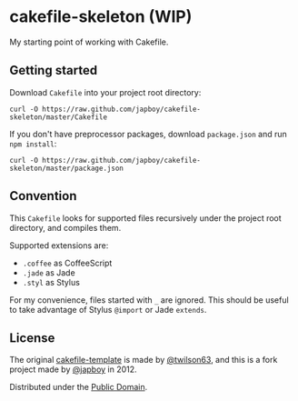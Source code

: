 cakefile-skeleton (WIP)
=======================

My starting point of working with Cakefile.

Getting started
---------------

Download `Cakefile` into your project root directory:

    curl -O https://raw.github.com/japboy/cakefile-skeleton/master/Cakefile

If you don't have preprocessor packages, download `package.json` and run `npm install`:

    curl -O https://raw.github.com/japboy/cakefile-skeleton/master/package.json

Convention
----------

This `Cakefile` looks for supported files recursively under the project root directory, and compiles them.

Supported extensions are:

* `.coffee` as CoffeeScript
* `.jade` as Jade
* `.styl` as Stylus

For my convenience, files started with `_` are ignored. This should be useful to take advantage of Stylus `@import` or Jade `extends`.

License
-------

The original [cakefile-template][1] is made by [@twilson63][2], and
this is a fork project made by [@japboy][3] in 2012.

Distributed under the [Public Domain][4].

[1]: https://github.com/twilson63/cakefile-template
[2]: https://github.com/twilson63
[3]: https://github.com/japboy
[4]: http://creativecommons.org/licenses/publicdomain/
